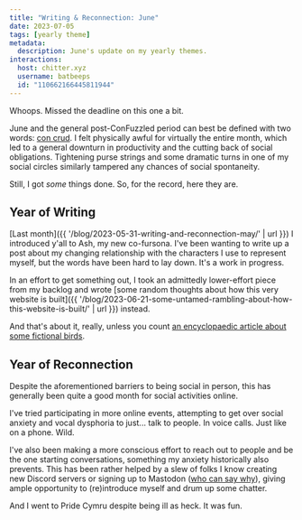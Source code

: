 ```yaml
---
title: "Writing & Reconnection: June"
date: 2023-07-05
tags: [yearly theme]
metadata:
  description: June's update on my yearly themes.
interactions:
  host: chitter.xyz
  username: batbeeps
  id: "110662166445811944"
---
```


Whoops. Missed the deadline on this one a bit.

June and the general post-ConFuzzled period can best be defined with two words: [con crud](https://en.wiktionary.org/wiki/con_crud). I felt physically awful for virtually the entire month, which led to a general downturn in productivity and the cutting back of social obligations. Tightening purse strings and some dramatic turns in one of my social circles similarly tampered any chances of social spontaneity.

Still, I got _some_ things done. So, for the record, here they are.

## Year of Writing

[Last month]({{ '/blog/2023-05-31-writing-and-reconnection-may/' | url }}) I introduced y'all to Ash, my new co-fursona. I've been wanting to write up a post about my changing relationship with the characters I use to represent myself, but the words have been hard to lay down. It's a work in progress.

In an effort to get something out, I took an admittedly lower-effort piece from my backlog and wrote [some random thoughts about how this very website is built]({{ '/blog/2023-06-21-some-untamed-rambling-about-how-this-website-is-built/' | url }}) instead.

And that's about it, really, unless you count [an encyclopaedic article about some fictional birds](https://en.wikifur.com/wiki/Avali).

## Year of Reconnection

Despite the aforementioned barriers to being social in person, this has generally been quite a good month for social activities online.

I've tried participating in more online events, attempting to get over social anxiety and vocal dysphoria to just... talk to people. In voice calls. Just like on a phone. Wild.

I've also been making a more conscious effort to reach out to people and be the one starting conversations, something my anxiety historically also prevents. This has been rather helped by a slew of folks I know creating new Discord servers or signing up to Mastodon ([who can say why](https://www.theverge.com/2023/7/1/23781198/twitter-daily-reading-limit-elon-musk-verified-paywall)), giving ample opportunity to (re)introduce myself and drum up some chatter.

And I went to Pride Cymru despite being ill as heck. It was fun.
